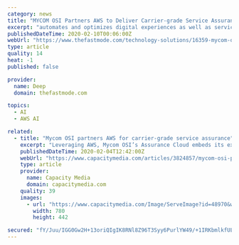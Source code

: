 ```yaml
---
category: news
title: "MYCOM OSI Partners AWS to Deliver Carrier-grade Service Assurance with the Cloud"
excerpt: "automates and optimizes digital experiences as well as service and network quality across hybrid telco and IT networks by integrating real time assurance with closed loop automation and analytics driven by Artificial Intelligence (AI) and Machine Learning (ML). Fabio Cerone, GM, Telco Industry EMEA, AWS EMEA SARL Service assurance is critical ..."
publishedDateTime: 2020-02-10T00:06:00Z
webUrl: "https://www.thefastmode.com/technology-solutions/16359-mycom-osi-partners-aws-to-deliver-carrier-grade-service-assurance-with-the-cloud"
type: article
quality: 14
heat: -1
published: false

provider:
  name: Deep
  domain: thefastmode.com

topics:
  - AI
  - AWS AI

related:
  - title: "Mycom OSI partners AWS for carrier-grade service assurance"
    excerpt: "Leveraging AWS, Mycom OSI’s Assurance Cloud embeds its experience assurance & analytics ... hybrid telco and IT networks by integrating real time assurance with closed loop automation and analytics driven by artificial intelligence and machine learning. “When selecting a cloud provider, the thing that matters most is a cloud infrastructure ..."
    publishedDateTime: 2020-02-04T12:42:00Z
    webUrl: "https://www.capacitymedia.com/articles/3824857/mycom-osi-partners-aws-for-carrier-grade-service-assurance"
    type: article
    provider:
      name: Capacity Media
      domain: capacitymedia.com
    quality: 39
    images:
      - url: "https://www.capacitymedia.com/Image/ServeImage?id=48970&w=780&h=442&cr=true"
        width: 780
        height: 442

secured: "fY/Juu/IGG0Gw2H+13oriQIgIK8RNl8Z96T3Syy6PurlYW49/+1IRKbmlkfULkr4XYVRRMacyA8KJprAqEzLHtyLOaxlyj4MK1msj2hsb8ed40DDxcIY0mpBb52YBuF42e6WPCeUHpcoxwyV660GUNqwZCyrrJAtsbjrKAYxZXVmoVYK6r3S+FSdr6dUrYhPH3RkuhA/iw4xnc2Qa00Oc1B5uu2E6+KUnBQi6CsfEf9wIwLcsd/6YAMPoSErQ0FLQ5ypYhRqdkS0a9Q6cTGkxgXLL1EIZuApUtWhaIWco0rt2+Di/1s53PbO6PlPYIwkQNIcqy3ErdbX+h2fsQ1FepR7yhudDrmnldwrAXn14/Jqvw5MexkhO1iYhF+pQUDfDfig/o4ayhx5XEHN1pXrFwpu6m1u/S4wGVBTVYbiM7vMy0GDZYqfCYnW3GTFwBH5CCyxiPLUW+3xP/f2VKz7K5gzdlmHwI6E7IcWvMCXOCo=;3xMQOq/NbAH8y00NcEAnfw=="
---
```


